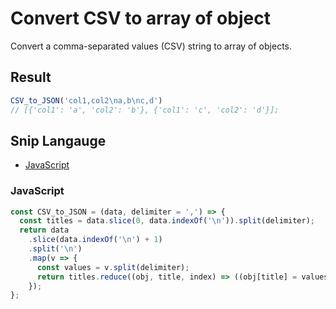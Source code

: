 # Convert CSV to array of object
Convert a comma-separated values (CSV) string to array of objects.

## Result
```js
CSV_to_JSON('col1,col2\na,b\nc,d')
// [{'col1': 'a', 'col2': 'b'}, {'col1': 'c', 'col2': 'd'}];
```

## Snip Langauge
* [JavaScript](#javascript)

### JavaScript
```js
const CSV_to_JSON = (data, delimiter = ',') => {
  const titles = data.slice(0, data.indexOf('\n')).split(delimiter);
  return data
    .slice(data.indexOf('\n') + 1)
    .split('\n')
    .map(v => {
      const values = v.split(delimiter);
      return titles.reduce((obj, title, index) => ((obj[title] = values[index]), obj), {});
    });
};
```

